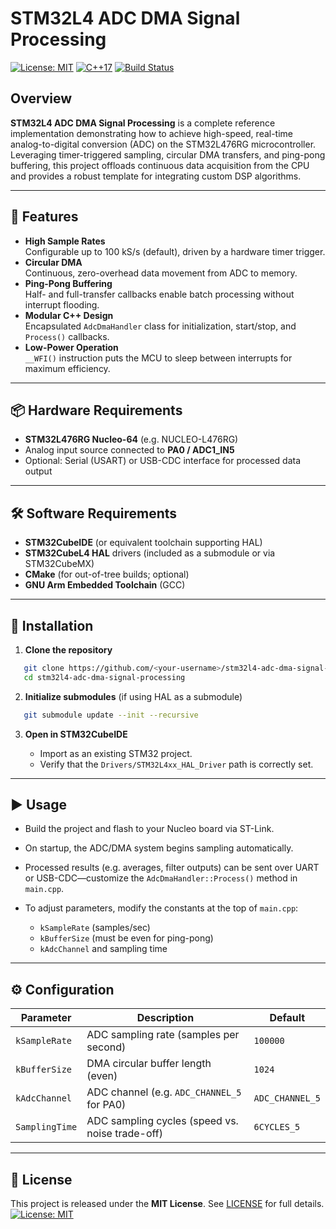 # STM32L4 ADC DMA Signal Processing

[![License: MIT](https://img.shields.io/badge/License-MIT-blue.svg)](LICENSE)  [![C++17](https://img.shields.io/badge/C%2B%2B-17-blue.svg)](https://isocpp.org/)  [![Build Status](https://img.shields.io/badge/build-passing-brightgreen.svg)]()

## Overview

**STM32L4 ADC DMA Signal Processing** is a complete reference implementation demonstrating how to achieve high-speed, real-time analog-to-digital conversion (ADC) on the STM32L476RG microcontroller. Leveraging timer-triggered sampling, circular DMA transfers, and ping-pong buffering, this project offloads continuous data acquisition from the CPU and provides a robust template for integrating custom DSP algorithms.

---

## 🚀 Features

- **High Sample Rates**  
  Configurable up to 100 kS/s (default), driven by a hardware timer trigger.  
- **Circular DMA**  
  Continuous, zero-overhead data movement from ADC to memory.  
- **Ping-Pong Buffering**  
  Half- and full-transfer callbacks enable batch processing without interrupt flooding.  
- **Modular C++ Design**  
  Encapsulated `AdcDmaHandler` class for initialization, start/stop, and `Process()` callbacks.  
- **Low-Power Operation**  
  `__WFI()` instruction puts the MCU to sleep between interrupts for maximum efficiency.  

---

## 📦 Hardware Requirements

- **STM32L476RG Nucleo-64** (e.g. NUCLEO-L476RG)  
- Analog input source connected to **PA0 / ADC1_IN5**  
- Optional: Serial (USART) or USB-CDC interface for processed data output  

---

## 🛠 Software Requirements

- **STM32CubeIDE** (or equivalent toolchain supporting HAL)  
- **STM32CubeL4 HAL** drivers (included as a submodule or via STM32CubeMX)  
- **CMake** (for out-of-tree builds; optional)  
- **GNU Arm Embedded Toolchain** (GCC)  

---

## 🔧 Installation

1. **Clone the repository**  
```bash
   git clone https://github.com/<your-username>/stm32l4-adc-dma-signal-processing.git
   cd stm32l4-adc-dma-signal-processing
````

2. **Initialize submodules** (if using HAL as a submodule)

```bash
   git submodule update --init --recursive
```
3. **Open in STM32CubeIDE**

   * Import as an existing STM32 project.
   * Verify that the `Drivers/STM32L4xx_HAL_Driver` path is correctly set.

---

## ▶️ Usage

* Build the project and flash to your Nucleo board via ST-Link.
* On startup, the ADC/DMA system begins sampling automatically.
* Processed results (e.g. averages, filter outputs) can be sent over UART or USB-CDC—customize the `AdcDmaHandler::Process()` method in `main.cpp`.
* To adjust parameters, modify the constants at the top of `main.cpp`:

  * `kSampleRate` (samples/sec)
  * `kBufferSize` (must be even for ping-pong)
  * `kAdcChannel` and sampling time

---

## ⚙️ Configuration

| Parameter      | Description                                     | Default         |
| -------------- | ----------------------------------------------- | --------------- |
| `kSampleRate`  | ADC sampling rate (samples per second)          | `100000`        |
| `kBufferSize`  | DMA circular buffer length (even)               | `1024`          |
| `kAdcChannel`  | ADC channel (e.g. `ADC_CHANNEL_5` for PA0)      | `ADC_CHANNEL_5` |
| `SamplingTime` | ADC sampling cycles (speed vs. noise trade-off) | `6CYCLES_5`     |

---

## 📄 License

This project is released under the **MIT License**. See [LICENSE](LICENSE) for full details.
[![License: MIT](https://img.shields.io/badge/License-MIT-blue.svg)](LICENSE)
